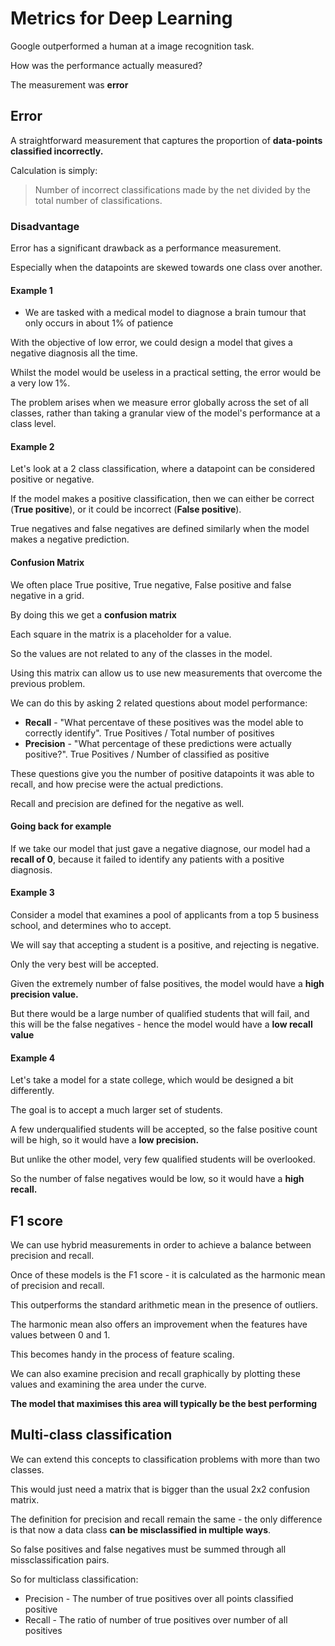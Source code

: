 
# Metrics for Deep Learning

Google outperformed a human at a image recognition task.

How was the performance actually measured?

The measurement was **error**

## Error

A straightforward measurement that captures the proportion of **data-points classified incorrectly.**

Calculation is simply:
>Number of incorrect classifications made by the net divided by the total number of classifications.

### Disadvantage

Error has a significant drawback as a performance measurement.

Especially when the datapoints are skewed towards one class over another.

#### Example 1

* We are tasked with a medical model to diagnose a brain tumour that only occurs in about 1% of patience

With the objective of low error, we could design a model that gives a negative diagnosis all the time.

Whilst the model would be useless in a practical setting, the error would be a very low 1%.

The problem arises when we measure error globally across the set of all classes, rather than taking a granular view of the model's performance at a class level.

#### Example 2

Let's look at a 2 class classification, where a datapoint can be considered positive or negative.

If the model makes a positive classification, then we can either be correct (**True positive**), or it could be incorrect (**False positive**).

True negatives and false negatives are defined similarly when the model makes a negative prediction.

#### Confusion Matrix

We often place True positive, True negative, False positive and false negative in a grid.

By doing this we get a **confusion matrix**

Each square in the matrix is a placeholder for a value.

So the values are not related to any of the classes in the model.

Using this matrix can allow us to use new measurements that overcome the previous problem.

We can do this by asking 2 related questions about model performance:

* **Recall** - "What percentave of these positives was the model able to correctly identify". True Positives / Total number of positives
* **Precision** - "What percentage of these predictions were actually positive?". True Positives / Number of classified as positive

These questions give you the number of positive datapoints it was able to recall, and how precise were the actual predictions. 

Recall and precision are defined for the negative as well.

#### Going back for example

If we take our model that just gave a negative diagnose, our model had a **recall of 0**, because it failed to identify any patients with a positive diagnosis.

#### Example 3

Consider a model that examines a pool of applicants from a top 5 business school, and determines who to accept.

We will say that accepting a student is a positive, and rejecting is negative.

Only the very best will be accepted.

Given the extremely number of false positives, the model would have a **high precision value.**

But there would be a large number of qualified students that will fail, and this will be the false negatives - hence the model would have a **low recall value**

#### Example 4

Let's take a model for a state college, which would be designed a bit differently.

The goal is to accept a much larger set of students.

A few underqualified students will be accepted, so the false positive count will be high, so it would have a **low precision.**

But unlike the other model, very few qualified students will be overlooked. 

So the number of false negatives would be low, so it would have a **high recall.**

## F1 score

We can use hybrid measurements in order to achieve a balance between precision and recall.

Once of these models is the F1 score - it is calculated as the harmonic mean of precision and recall.

This outperforms the standard arithmetic mean in the presence of outliers.

The harmonic mean also offers an improvement when the features have values between 0 and 1. 

This becomes handy in the process of feature scaling.

We can also examine precision and recall graphically by plotting these values and examining the area under the curve.

**The model that maximises this area will typically be the best performing**

## Multi-class classification

We can extend this concepts to classification problems with more than two classes.

This would just need a matrix that is bigger than the usual 2x2 confusion matrix.

The definition for precision and recall remain the same - the only difference is that now a data class **can be misclassified in multiple ways**.

So false positives and false negatives must be summed through all missclassification pairs. 

So for multiclass classification:

* Precision - The number of true positives over all points classified positive
* Recall - The ratio of number of true positives over number of all positives












